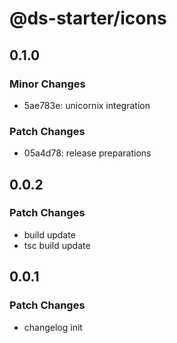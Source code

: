 # @ds-starter/icons

## 0.1.0

### Minor Changes

- 5ae783e: unicornix integration

### Patch Changes

- 05a4d78: release preparations

## 0.0.2

### Patch Changes

- build update
- tsc build update

## 0.0.1

### Patch Changes

- changelog init
